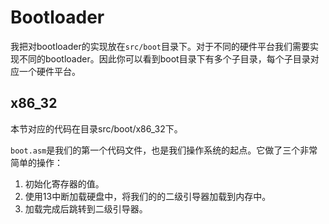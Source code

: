 # Bootloader

我把对bootloader的实现放在`src/boot`目录下。对于不同的硬件平台我们需要实现不同的bootloader。因此你可以看到boot目录下有多个子目录，每个子目录对应一个硬件平台。

## x86_32

本节对应的代码在目录src/boot/x86_32下。

`boot.asm`是我们的第一个代码文件，也是我们操作系统的起点。它做了三个非常简单的操作：

1. 初始化寄存器的值。
2. 使用13中断加载硬盘中，将我们的的二级引导器加载到内存中。
3. 加载完成后跳转到二级引导器。

